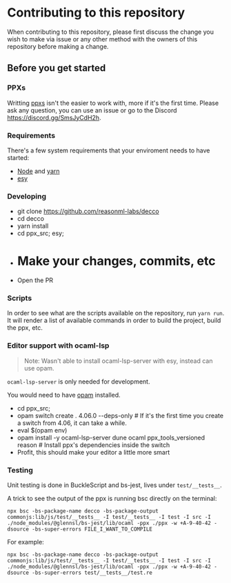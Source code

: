 # Contributing to this repository

When contributing to this repository, please first discuss the change you wish to make via issue or any other method with the owners of this repository before making a change.

## Before you get started

### PPXs

Writting [ppxs](https://tarides.com/blog/2019-05-09-an-introduction-to-ocaml-ppx-ecosystem) isn't the easier to work with, more if it's the first time. Please ask any question, you can use an issue or go to the Discord https://discord.gg/SmsJyCdH2h.

### Requirements

There's a few system requirements that your enviroment needs to have started:

- [Node](https://nodejs.org/en) and [yarn](https://yarnpkg.com)
- [esy](https://esy.sh)

### Developing

- git clone https://github.com/reasonml-labs/decco
- cd decco
- yarn install
- cd ppx_src; esy;
- # Make your changes, commits, etc
- Open the PR

### Scripts

In order to see what are the scripts available on the repository, run `yarn run`. It will render a list of available commands in order to build the project, build the ppx, etc.

### Editor support with ocaml-lsp

> Note: Wasn't able to install ocaml-lsp-server with esy, instead can use opam.

`ocaml-lsp-server` is only needed for development.

You would need to have [opam](https://opam.ocaml.org) installed.

- cd ppx_src;
- opam switch create . 4.06.0 --deps-only # If it's the first time you create a switch from 4.06, it can take a while.
- eval $(opam env)
- opam install -y ocaml-lsp-server dune ocaml ppx_tools_versioned reason # Install ppx's dependencies inside the switch
- Profit, this should make your editor a little more smart

### Testing

Unit testing is done in BuckleScript and bs-jest, lives under `test/__tests__`.

A trick to see the output of the ppx is running bsc directly on the terminal:

```
npx bsc -bs-package-name decco -bs-package-output commonjs:lib/js/test/__tests__ -I test/__tests__ -I test -I src -I ./node_modules/@glennsl/bs-jest/lib/ocaml -ppx ./ppx -w +A-9-40-42 -dsource -bs-super-errors FILE_I_WANT_TO_COMPILE
```

For example:

```
npx bsc -bs-package-name decco -bs-package-output commonjs:lib/js/test/__tests__ -I test/__tests__ -I test -I src -I ./node_modules/@glennsl/bs-jest/lib/ocaml -ppx ./ppx -w +A-9-40-42 -dsource -bs-super-errors test/__tests__/test.re
```
